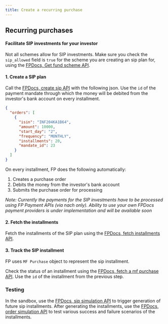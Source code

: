 ```yaml
---
title: Create a recurring purchase
---
```

## Recurring purchases
#### Facilitate SIP investments for your investor

Not all schemes allow for SIP investments. Make sure you check the `sip_allowed` field is `true` for the scheme you are creating an sip plan for, using the [FPDocs, Get fund scheme API](https://fintechprimitives.com/api/#get-single-fund-schemes-detail).

#### 1. Create a SIP plan
Call the [FPDocs, create sip API](https://fintechprimitives.com/api/#create-a-sip) with the following json. Use the `id` of the payment mandate through which the money will be debited from the investor's bank account on every installment.

```json
{
  "orders": [
    {
      "isin": "INF204KA1B64",
      "amount": 10000,
      "start_day": "2",
      "frequency": "MONTHLY",
      "installments": 20,
      "mandate_id": 23
    }
  ]
}
```

On every installment, FP does the following automatically:
1. Creates a purchase order
2. Debits the money from the investor's bank account
3. Submits the purchase order for processing

*Note: Currently the payments for the SIP investments have to be processed using FP Payment APIs (via nach only). Ability to use your own FPDocs payment providers is under implementation and will be available soon*

#### 2. Fetch the installments
Fetch the installments of the SIP plan using the [FPDocs, fetch installments API](https://fintechprimitives.com/api/#fetch-installments-of-a-sip).

#### 3. Track the SIP installment
FP uses `MF Purchase` object to represent the sip installment.

Check the status of an installment using the [FPDocs, fetch a mf purchase API](https://fintechprimitives.com/docs/api/#fetch-a-mf-purchase). Use the `id` of the installment from the previous step.


### Testing

In the sandbox, use the [FPDocs, sip simulation API](https://fintechprimitives.com/api/#post-sip-simulation) to trigger generation of future sip installments. After generating the installments, use the [FPDocs, order simulation API](https://fintechprimitives.com/api/#post-order-simulation) to test various success and failure scenarios of the installments.